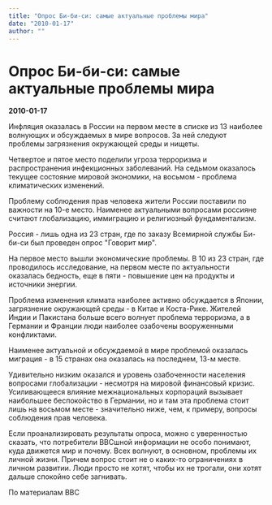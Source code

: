 ```yaml
---
title: "Опрос Би-би-си: самые актуальные проблемы мира"
date: "2010-01-17"
author: ""
---
```


# Опрос Би-би-си: самые актуальные проблемы мира

**2010-01-17** 

Инфляция оказалась в России на первом месте в списке из 13 наиболее волнующих и обсуждаемых в мире вопросов. За ней следуют проблемы загрязнения окружающей среды и нищеты.

Четвертое и пятое место поделили угроза терроризма и распространения инфекционных заболеваний. На седьмом оказалось текущее состояние мировой экономики, на восьмом - проблема климатических изменений.

Проблему соблюдения прав человека жители России поставили по важности на 10-е место. Наименее актуальными вопросами россияне считают глобализацию, иммиграцию и религиозный фундаментализм.

Россия - лишь одна из 23 стран, где по заказу Всемирной службы Би-би-си был проведен опрос "Говорит мир".

На первое место вышли экономические проблемы. В 10 из 23 стран, где проводилось исследование, на первом месте по актуальности оказалась бедность, еще в пяти - повышение цен на продукты и источники энергии.

Проблема изменения климата наиболее активно обсуждается в Японии, загрязнение окружающей среды - в Китае и Коста-Рике. Жителей Индии и Пакистана больше всего волнует проблема терроризма, а в Германии и Франции люди наиболее озабочены вооруженными конфликтами.

Наименее актуальной и обсуждаемой в мире проблемой оказалась миграция - в 15 странах она оказалась на последнем, 13-м месте.

Удивительно низким оказался и уровень озабоченности населения вопросами глобализации - несмотря на мировой финансовый кризис. Усиливающееся влияние межнациональных корпораций вызывает наибольшее беспокойство в Германии, но и там эта проблема стоит лишь на восьмом месте - значительно ниже, чем, к примеру, вопросы соблюдения прав человека.

Если проанализировать результаты опроса, можно с уверенностью сказать, что потребители ВВСшной информации не особо понимают, куда движется мир и почему. Всех волнуют, в основном, проблемы их личной жизни. Причем вопрос стоит не о каких-то ограничениях в личном развитии. Люди просто не хотят, чтобы их не трогали, они хотят дальше спокойно себе загнивать.

По материалам BBC